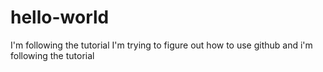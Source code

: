 # hello-world
I'm following the tutorial
I'm trying to figure out how to use github and i'm following the tutorial
